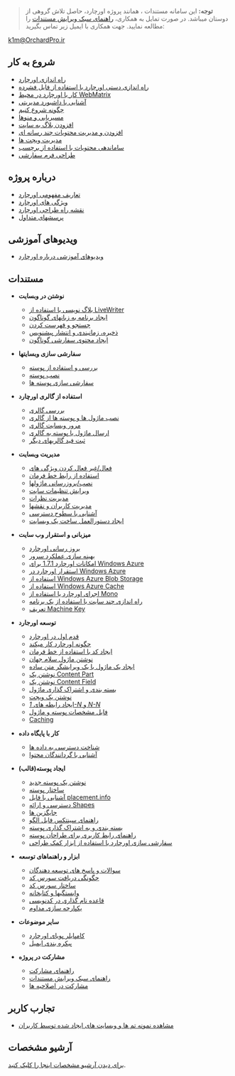 > **توجه:** این سامانه مستندات ، همانند پروژه اورچارد، حاصل تلاش گروهی از دوستان میباشد.
در صورت تمایل به همکاری، [راهنمای سبک ویرایش مستندات](مستندات/راهنمای-سبک-ویرایش-مستندات) را مطالعه نمایید.
جهت همکاری با ایمیل زیر تماس بگیرید:

k1m@OrchardPro.ir

## شروع به کار ##
* [راه اندازی اورچارد](مستندات/راه-اندازی-اورچارد)
* [راه اندازی دستی اورچارد با استفاده از فایل فشرده](مستندات/راه-اندازی-دستی-اورچارد-با-استفاده-از-فایل-فشرده)
* [کار با اورچارد در محیط WebMatrix](مستندات/کار-با-اورچارد-در-محیط-WebMatrix)
* [آشنایی با داشبورد مدیریتی](مستندات/آشنایی-با-داشبورد-مدیریتی)
* [چگونه شروع کنیم](مستندات/چگونه-شروع-کنیم)
* [مسیریابی و منوها](مستندات/مسیریابی-و-منوها)
* [افزودن بلاگ به سایت](مستندات/افزودن-بلاگ-به-سایت)
* [افزودن و مدیریت محتویات چند رسانه ای](مستندات/افزودن-و-مدیریت-محتویات-چند-رسانه-ای)
* [مدیریت ویجت ها](مستندات/مدیریت-ویجت-ها)
* [ساماندهی محتویات با استفاده از برچسب](مستندات/ساماندهی-محتویات-بااستفاده-از-برچسب)
* [طراحی فرم سفارشی](مستندات/طراحی-فرم-سفارشی "استفاده از فرم های سفارشی برای ایجاد صفحه اشتراک و تماس با ما")

## درباره پروژه ##
* [تعاریف مفهومی اورچارد](مستندات/تعاریف-مفهومی-اورچارد)
* [ویژگی های اورچارد](مستندات/ویژگی-های-اورچارد "یک راهنمای کلی برای تمام ماژول ها و ویژگی های ساخته شده در اورچارد")
* [نقشه راه طراحی اورچارد](مستندات/نقشه-راه-طراحی-اورچارد)
* [پرسشهای متداول](مستندات/پرسشهای-متداول)

## ویدیوهای آموزشی ##

* [ویدیوهای آموزشی درباره اورچارد](مستندات/Orchard-TV)

## مستندات ##

* **نوشتن در وبسایت**
    * [بلاگ نویسی با استفاده از LiveWriter](مستندات/Blogging-with-LiveWriter)
    * [ایجاد برنامه به زبانهای گوناگون](مستندات/Creating-global-ready-applications)
    * [جستجو و فهرست کردن](مستندات/Search-and-indexing)
    * [ذخیره، زمانبندی و انتشار پیشنویس](مستندات/Saving-scheduling-and-publishing-drafts)
    * [ایجاد محتوی سفارشی گوناگون](مستندات/Creating-custom-content-types)


* **سفارشی سازی وبسایتها**
    * [بررسی و استفاده از پوسته](مستندات/Previewing-and-applying-a-theme)
    * [نصب پوسته](مستندات/Installing-themes)
    * [سفارشی سازی پوسته ها](مستندات/Customizing-the-default-theme)


* **استفاده از گالری اورچارد**
    * [بررسی گالری](مستندات/Gallery-overview)
    * [نصب ماژول ها و پوسته ها از گالری](مستندات/Installing-modules-and-themes-from-the-gallery)
    * [مرور وبسایت گالری](مستندات/Browsing-the-gallery-web-site)
    * [ارسال ماژول یا پوسته به گالری](مستندات/Contributing-a-module-or-theme-to-the-gallery)
    * [ثبت فید گالریهای دیگر](مستندات/Module-gallery-feeds)


* **مدیریت وبسایت**
    * [فعال/غیر فعال کردن ویژگی های](مستندات/Enabling-and-disabling-features)
    * [استفاده از رابط خط فرمان](مستندات/Using-the-command-line-interface)
    * [نصب/بروزرسانی ماژولها](مستندات/Installing-and-upgrading-modules)
    * [ویرایش تنظیمات سایت](مستندات/Modifying-site-settings)
    * [مدیریت نظرات](مستندات/Moderating-comments)
    * [مدیریت کاربران و نقشها](مستندات/Managing-users-and-roles)
    * [آشنایی با سطوح دسترسی](مستندات/Understanding-permissions)
    * [ایجاد دستورالعمل ساخت یک وبسایت](مستندات/Making-a-Web-Site-Recipe)


* **میزبانی و استقرار وب سایت**
    * [بروز رسانی اورچارد](مستندات/Upgrading-a-site-to-a-new-version-of-Orchard)
    * [بهینه سازی عملکرد سرور](مستندات/Optimizing-Performance-of-Orchard-with-Shared-Hosting)
    * [امکانات اورچارد 1.7.1 برای Windows Azure](مستندات/Whats-new-for-Windows-Azure-in-Orchard-1-7-1)
    * [استقرار اورچارد در Windows Azure](مستندات/Deploying-Orchard-to-Windows-Azure)
	* [استفاده از Windows Azure Blob Storage](مستندات/Using-Windows-Azure-Blob-Storage)
	* [استفاده از Windows Azure Cache](مستندات/Using-Windows-Azure-Cache)
    * [اجرای اورچارد یا استفاده از Mono](مستندات/Running-Orchard-on-Mono)
    * [راه اندازی چند سایت با استفاده از یک برنامه](مستندات/Setting-up-a-multi-tenant-orchard-site)
    * [تعریف Machine Key](مستندات/Setting-up-a-machine-key)


* **توسعه اورجارد**
    * [قدم اول در اورچارد](مستندات/First-steps-into-Orchard)
    * [چگونه اورچارد کار میکند](مستندات/How-Orchard-works)
    * [ایجاد کد با استفاده از خط فرمان](مستندات/Command-line-scaffolding)
    * [نوشتن ماژول سلام جهان](مستندات/Building-a-hello-world-module)
    * [ایجاد یک ماژول با یک ویرایشگر متن ساده](مستندات/Creating-a-module-with-a-simple-text-editor)
    * [نوشتن یک Content Part](مستندات/Writing-a-content-part)
    * [نوشتن یک Content Field](مستندات/Creating-a-custom-field-type)
    * [بسته بندی و اشتراک گذاری ماژول](مستندات/Packaging-and-sharing-a-module)
    * [نوشتن یک ویجت](مستندات/Writing-a-widget)
    * [ایجاد رابطه های  _1-N_ و _N-N_](مستندات/Creating-1-n-and-n-n-relations)
    * [فایل مشخصات پوسته و ماژول](مستندات/manifest-files)
    * [Caching](مستندات/Caching)


* **کار با پایگاه داده**
    * [شناخت دسترسی به داده ها](مستندات/Understanding-data-access)
    * [آشنایی با گردانندگان محتوا](مستندات/Understanding-content-handlers)
<!-- ** [Understanding Content Drivers](مستندات/Understanding-content-drivers) (TBD) -->

* **ایجاد پوسته(قالب)**
    * [نوشتن یک پوسته جدید](مستندات/Writing-a-new-theme)
    * [ساختار پوسته](مستندات/Anatomy-of-a-theme)
    * [آشنایی با فایل placement.info](مستندات/Understanding-placement-info)
    * [دسترسی و ارائه Shapes](مستندات/Accessing-and-rendering-shapes)
    * [جایگزین ها](مستندات/Alternates)
    * [راهنمای سینتکس فایل الگو](مستندات/Template-file-syntax-guide)
    * [بسته بندی و به اشتراک گذاری پوسته](مستندات/Packaging-and-sharing-themes)
    * [راهنمای رابط کاربری برای طراحان پوسته](مستندات/UI-guidelines-for-theme-authors)
    * [سفارشی سازی اورچارد با استفاده از ابزار کمک طراحی](مستندات/Customizing-Orchard-using-Designer-Helper-Tools)


* **ابزار و راهنماهای توسعه**
    * [سوالات و پاسخ های توسعه دهندگان](مستندات/Developer-FAQ)
    * [چگونگی دریافت سورس کد](مستندات/Setting-up-a-source-enlistment)
    * [ساختار سورس کد](مستندات/Source-code-organization)
    * [وابستگیها و کتابخانه](مستندات/Orchard-dependencies-and-libraries)
    * [قاعده نام گذاری در کدنویسی](مستندات/Code-conventions)
    * [یکپارچه سازی مداوم](مستندات/Continuous-integration)


* **سایر موضوعات**
    * [کامپایلر پویای اورچارد](مستندات/Orchard-module-loader-and-dynamic-compilation)
    * [پیکره بندی ایمیل](مستندات/Configuring-Email)


* **مشارکت در پروژه**
    * [راهنمای مشارکت](مستندات/Contributing-documentation)
    * [راهنمای سبک ویرایش مستندات](مستندات/راهنمای-سبک-ویرایش-مستندات)
    * [مشارکت در اصلاحیه ها](مستندات/Contributing-patches)

## تجارب کاربر ##
* [مشاهده نمونه تم ها و وبسایت های ایجاد شده توسط کاربران](مستندات/walkthroughs)

## آرشیو مشخصات ##

[برای دیدن آرشیو مشخصات اینجا را کلیک کنید](مستندات/archived-specs).
